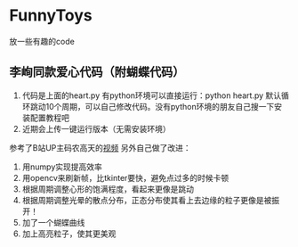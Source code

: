 # FunnyToys
放一些有趣的code

## 李峋同款爱心代码（附蝴蝶代码）
1. 代码是上面的heart.py 有python环境可以直接运行：python heart.py 默认循环跳动10个周期，可以自己修改代码。没有python环境的朋友自己搜一下安装配置教程吧
2. 近期会上传一键运行版本（无需安装环境）

参考了B站UP主码农高天的[视频](https://www.bilibili.com/video/BV16g411B7Ff/?spm_id_from=333.880.my_history.page.click&vd_source=ba45c0407ee008ebddccf236e153d82a)
另外自己做了改进：
1. 用numpy实现提高效率
2. 用opencv来刷新帧，比tkinter要快，避免点过多的时候卡顿
3. 根据周期调整心形的饱满程度，看起来更像是跳动
4. 根据周期调整光晕的散点分布，正态分布使其看上去边缘的粒子更像是被振开！
5. 加了一个蝴蝶曲线
6. 加上高亮粒子，使其更美观
